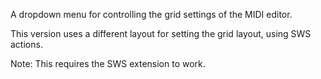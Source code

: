 A dropdown menu for controlling the grid settings of the MIDI editor.

This version uses a different layout for setting the grid layout, using SWS actions.

Note: This requires the SWS extension to work.
